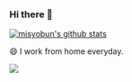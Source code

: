 ### Hi there 👋

[![misyobun's github stats](https://github-readme-stats.vercel.app/api?username=misyobun&show_icons=true)](https://github.com/anuraghazra/github-readme-stats)

😄 I work from home everyday.


![](https://komarev.com/ghpvc/?username=misyobun)

